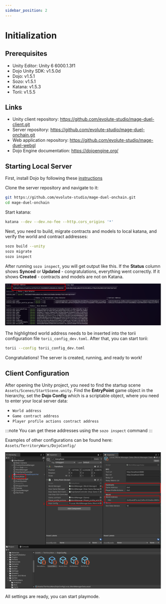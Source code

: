 ```yaml
---
sidebar_position: 2
---
```


# Initialization

## Prerequisites

- Unity Editor: Unity 6 6000.1.3f1
- Dojo Unity SDK: v1.5.0d
- Dojo: v1.5.1
- Sozo: v1.5.1
- Katana: v1.5.3
- Torii: v1.5.5

## Links

- Unity client repository: https://github.com/evolute-studio/mage-duel-client.git
- Server repository: https://github.com/evolute-studio/mage-duel-onchain.git
- Web application repository: https://github.com/evolute-studio/mage-duel-webgl
- Dojo Engine documentation: https://dojoengine.org/

## Starting Local Server

First, install Dojo by following these [instructions](https://dojoengine.org/installation#installing-dojo-with-dojoup)

Clone the server repository and navigate to it:

```bash
git https://github.com/evolute-studio/mage-duel-onchain.git
cd mage-duel-onchain
```

Start katana:

```bash
katana --dev --dev.no-fee --http.cors_origins '*'
```

Next, you need to build, migrate contracts and models to local katana, and verify the world and contract addresses:

```bash
sozo build --unity
sozo migrate
sozo inspect
```

After running `sozo inspect`, you will get output like this. If the **Status** column shows **Synced** or **Updated** - congratulations, everything went correctly. If it shows **Created** - contracts and models are not on Katana.

![sozo_inspect_result](./img/1_sozo_inspect.png)

The highlighted world address needs to be inserted into the torii configuration file `torii_config_dev.toml`.
After that, you can start torii:

```bash
torii --config torii_config_dev.toml
```

Congratulations! The server is created, running, and ready to work!

## Client Configuration

After opening the Unity project, you need to find the startup scene `Assets/Scenes/StartScene.unity`.
Find the **EntryPoint** game object in the hierarchy, set the **Dojo Config** which is a scriptable object, where you need to enter your local server data:

- `World address`
- `Game contract address`
- `Player profile actions contract address`

:::note
You can get these addresses using the `sozo inspect` command
:::

Examples of other configurations can be found here: `Assets/TerritoryWars/DojoConfig/`

![client_connection_config](./img/2_client_connection_config.png)

All settings are ready, you can start playmode.
